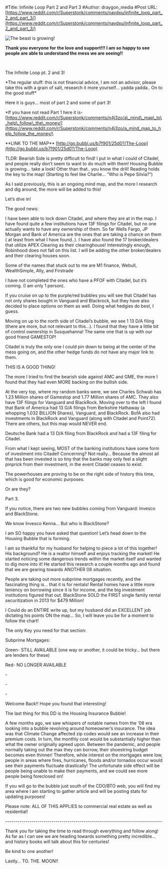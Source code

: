 #Title: Infinite Loop Part 2 and Part 3
#Author: draygon_media
#Post URL: [https://www.reddit.com/r/Superstonk/comments/navdxu/infinite_loop_part_2_and_part_3/](https://www.reddit.com/r/Superstonk/comments/navdxu/infinite_loop_part_2_and_part_3/)


![The beast is growing!](https://preview.redd.it/om4eohkucqy61.png?width=1534&format=png&auto=webp&s=704017fd96e28f8e3e54d81cf7e14ca3b7c0c16a)

**Thank you everyone for the love and support!!! I am so happy to see people are able to understand the mess we are seeing!!**

&#x200B;

The Infinite Loop pt. 2 and 3!

\*The regular stuff: this is not financial advice, I am not an advisor, please take this with a grain of salt, research it more yourself… yadda yadda.. On to the good stuff\*

Here it is guys… most of part 2 and some of part 3!

\*If you have not read Part 1 here it is- [https://www.reddit.com/r/Superstonk/comments/n4j3zo/a\_mind\_map\_to\_help\_follow\_the\_money/](https://www.reddit.com/r/Superstonk/comments/n4j3zo/a_mind_map_to_help_follow_the_money/)

\*\*LINK TO THE MAP\*\* [http://go.bubbl.us/b7f901/25d0?/The-Loop](http://go.bubbl.us/b7f901/25d0?/The-Loop)

TLDR: Bearish Side is pretty difficult to find! I put in what I could of Citadel, and people really don’t seem to want to do much with them! Housing Bubble is growing… take a look! Other than that.. you know the drill! Reading holds the key to the map! (Starting to feel like Charlie… “Who is Pepe Silvia?”)

As I said previously, this is an ongoing mind map, and the more I research and dig around, the more will be added to this!

Let’s dive in!

The good news:

I have been able to lock down Citadel, and where they are at in the map. I have found quite a few institutions have 13F filings for Citadel, but no one actually wants to have any ownership of them. So far Wells Fargo, JP Morgan and Bank of America are the ones that are taking a chance on them ( at least from what I have found..). I have also found the 17 broker/dealers that utilize APEX Clearing as their clearinghouse! Interestingly enough, Robinhood does not fall on this list. I will be adding the other broker/dealers and their clearing houses soon.

Some of the names that stuck out to me are M1 finance, Webull, WealthSimple, Ally, and Firstrade

I have not completed the ones who have a PFOF with Citadel, but it’s coming. (I am only 1 person).

If you cruise on up to the purple/red bubbles you will see that Citadel has not only shares bought in Vanguard and Blackrock, but they have also decided to place options on them as well. Doing what hedgies do best, I guess.

Moving on up to the north side of Citadel’s bubble, we see 1 13 D/A filing (there are more, but not relevant to this…). I found that they have a little bit of control ownership in Susquehanna! The same one that is up with our good friend GAMESTOP!

Citadel is truly the only one I could pin down to being at the center of the mess going on, and the other hedge funds do not have any major link to them.

THIS IS A GOOD THING!

The more I tried to find the bearish side against AMC and GME, the more I found that they had even MORE backing on the bullish side.

At the very top, where my random banks were, we see Charles Schwab has 1.23 Million shares of Gamestop and 1.77 Million shares of AMC. They also have 13F filings for Vanguard and BlackRock. Moving over to the left I found that Bank of America had 13 G/A filings from Berkshire Hathaway (a whopping 1.032 BILLION Shares), Vanguard, and BlackRock. BofA also had investments in BlackRock and Vanguard (along with Citadel and Point72). There are others, but this map would NEVER end.

Deutsche Bank had a 13 D/A filing from BlackRock and had a 13F filing for Citadel.

From what I kept seeing, MOST of the banking institutions have some form of investment into Citadel! Concerning? Not really… Because the almost all that has been invested is so tiny that the banks may only feel a slight pinprick from their investment, in the event Citadel ceases to exist.

The powerhouses are proving to be on the right side of history this time, which is good for economic purposes.

Or are they?

Part 3.

If you notice, there are two new bubbles coming from Vanguard: Invesco and BlackStone.

We know Invesco Kenna… But who is BlackStone?

I am SO happy you have asked that question! Let’s head down to the Housing Bubble that is forming.

I am so thankful for my husband for helping to piece a lot of this together! His background? He is a realtor himself and enjoys tracking the market! He started noticing some dangerous trends within the market itself and wanted to dig more into it! He started this research a couple months ago and found that we are gearing towards ANOTHER 08 situation.

People are taking out more subprime mortgages recently, and the fascinating thing is… that it is for rentals! Rental homes have a little more leniency on borrowing since it is for income, and the big investment institutions figured that out. BlackStone SOLD the FIRST single family rental securitization in 2013 for $479 Million!

I Could do an ENTIRE write up, but my husband did an EXCELLENT job dictating his points ON the map… So, I will leave you be for a moment to follow the chart!

The only Key you need for that section:

Subprime Mortgages:

Green- STILL AVAILABLE (one way or another, it could be tricky… but there are lenders for these)

Red- NO LONGER AVAILABLE

\-

\-

\-

Welcome Back!! Hope you found that interesting!

The last thing for this DD is the Housing Insurance Bubble!

A few months ago, we saw whispers of notable names from the ‘08 era looking into a bubble revolving around homeowner’s insurance. The idea was that Climate Change affected zip codes would see an increase in their premium costs. In turn, the monthly cost would be substantially higher than what the owner originally agreed upon. Between the pandemic, and people normally taking out the max they can borrow, their shoestring budget becomes even thinner! Therefore, while interest on the mortgages were low, people in areas where fires, hurricanes, floods and/or tornados occur would see their payments fluctuate drastically! The unfortunate side effect will be people being unable to make their payments, and we could see more people being foreclosed on!

If you will go to the bubble just south of the CDO/BTO web, you will find my area where I am starting to gather article and will be posting stats for updating purposes!

Please note: ALL OF THIS APPLIES to commercial real estate as well as residential!

\------------------------------------------------------------------------------

Thank you for taking the time to read through everything and follow along! As far as I can see we are heading towards something pretty incredible… and history books will talk about this for centuries!

Be kind to one another!

Lastly… TO. THE. MOON!!